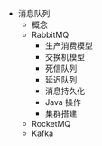 - 消息队列
	* 概念
	* RabbitMQ
		* 生产消费模型
		* 交换机模型
		* 死信队列
		* 延迟队列
		* 消息持久化
		* Java 操作
		* 集群搭建
	* RocketMQ
	* Kafka